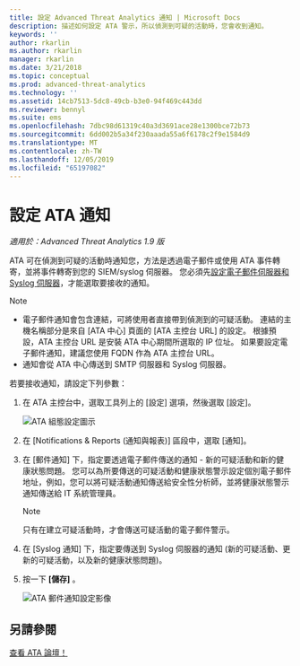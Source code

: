 ```yaml
---
title: 設定 Advanced Threat Analytics 通知 | Microsoft Docs
description: 描述如何設定 ATA 警示，所以偵測到可疑的活動時，您會收到通知。
keywords: ''
author: rkarlin
ms.author: rkarlin
manager: rkarlin
ms.date: 3/21/2018
ms.topic: conceptual
ms.prod: advanced-threat-analytics
ms.technology: ''
ms.assetid: 14cb7513-5dc8-49cb-b3e0-94f469c443dd
ms.reviewer: bennyl
ms.suite: ems
ms.openlocfilehash: 7dbc98d61319c40a3d3691ace28e1300bce72b73
ms.sourcegitcommit: 6dd002b5a34f230aaada55a6f6178c2f9e1584d9
ms.translationtype: MT
ms.contentlocale: zh-TW
ms.lasthandoff: 12/05/2019
ms.locfileid: "65197082"
---
```

# <a name="set-ata-notifications"></a>設定 ATA 通知

*適用於：Advanced Threat Analytics 1.9 版*

ATA 可在偵測到可疑的活動時通知您，方法是透過電子郵件或使用 ATA 事件轉寄，並將事件轉寄到您的 SIEM/syslog 伺服器。 您必須先[設定電子郵件伺服器和 Syslog 伺服器](setting-syslog-email-server-settings.md)，才能選取要接收的通知。

> [!NOTE]
> -   電子郵件通知會包含連結，可將使用者直接帶到偵測到的可疑活動。 連結的主機名稱部分是來自 [ATA 中心] 頁面的 [ATA 主控台 URL] 的設定。 根據預設，ATA 主控台 URL 是安裝 ATA 中心期間所選取的 IP 位址。 如果要設定電子郵件通知，建議您使用 FQDN 作為 ATA 主控台 URL。
> -   通知會從 ATA 中心傳送到 SMTP 伺服器和 Syslog 伺服器。


若要接收通知，請設定下列參數：


1. 在 ATA 主控台中，選取工具列上的 [設定] 選項，然後選取 [設定]。
    
    ![ATA 組態設定圖示](media/ATA-config-icon.png)
    
1. 在 [Notifications & Reports (通知與報表)] 區段中，選取 [通知]。
1. 在 [郵件通知] 下，指定要透過電子郵件傳送的通知 - 新的可疑活動和新的健康狀態問題。 您可以為所要傳送的可疑活動和健康狀態警示設定個別電子郵件地址，例如，您可以將可疑活動通知傳送給安全性分析師，並將健康狀態警示通知傳送給 IT 系統管理員。
    
    > [!NOTE]
    > 只有在建立可疑活動時，才會傳送可疑活動的電子郵件警示。

1. 在 [Syslog 通知] 下，指定要傳送到 Syslog 伺服器的通知 (新的可疑活動、更新的可疑活動，以及新的健康狀態問題)。
1. 按一下 **[儲存]** 。
    
    ![ATA 郵件通知設定影像](media/ata-mail-notification-settings.png)




## <a name="see-also"></a>另請參閱
[查看 ATA 論壇！](https://social.technet.microsoft.com/Forums/security/home?forum=mata)
